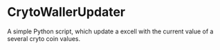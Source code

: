 # CrytoWallerUpdater
A simple Python script, which update a excell with the current value of a several cryto coin values.
